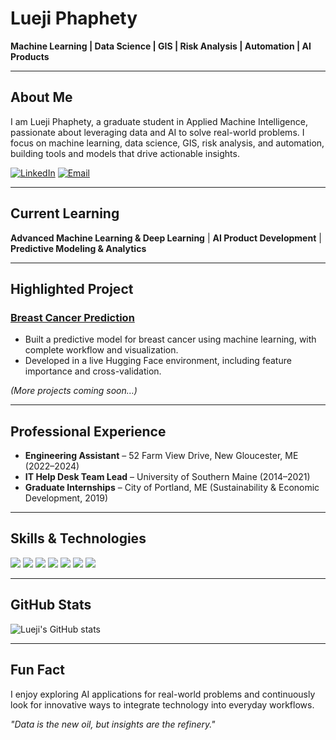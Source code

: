 # Lueji Phaphety

**Machine Learning | Data Science | GIS | Risk Analysis | Automation | AI Products**

---

## About Me
I am Lueji Phaphety, a graduate student in Applied Machine Intelligence, passionate about leveraging data and AI to solve real-world problems. I focus on machine learning, data science, GIS, risk analysis, and automation, building tools and models that drive actionable insights.  

[![LinkedIn](https://img.shields.io/badge/LinkedIn-0077B5?style=for-the-badge&logo=linkedin&logoColor=white)](https://www.linkedin.com/in/lueji-phaphety)
[![Email](https://img.shields.io/badge/Email-D14836?style=for-the-badge&logo=gmail&logoColor=white)](mailto:lphaphety.ai@gmail.com)

---

## Current Learning
**Advanced Machine Learning & Deep Learning** | **AI Product Development** | **Predictive Modeling & Analytics**

---

## Highlighted Project
### [Breast Cancer Prediction](https://huggingface.co/spaces/phaphety2025/BreastCancerPred)
- Built a predictive model for breast cancer using machine learning, with complete workflow and visualization.  
- Developed in a live Hugging Face environment, including feature importance and cross-validation.  

*(More projects coming soon…)*  

---

## Professional Experience
- **Engineering Assistant** – 52 Farm View Drive, New Gloucester, ME (2022–2024)  
- **IT Help Desk Team Lead** – University of Southern Maine (2014–2021)  
- **Graduate Internships** – City of Portland, ME (Sustainability & Economic Development, 2019)  

---

## Skills & Technologies
<p align="left">
<img src="https://img.shields.io/badge/Python-3776AB?style=for-the-badge&logo=python&logoColor=white" />
<img src="https://img.shields.io/badge/PyTorch-EE4C2C?style=for-the-badge&logo=pytorch&logoColor=white" />
<img src="https://img.shields.io/badge/TensorFlow-FF6F00?style=for-the-badge&logo=tensorflow&logoColor=white" />
<img src="https://img.shields.io/badge/FastAPI-009688?style=for-the-badge&logo=fastapi&logoColor=white" />
<img src="https://img.shields.io/badge/Git-F05032?style=for-the-badge&logo=git&logoColor=white" />
<img src="https://img.shields.io/badge/SQL-4479A1?style=for-the-badge&logo=sql&logoColor=white" />
<img src="https://img.shields.io/badge/GIS-4CAF50?style=for-the-badge&logo=esri&logoColor=white" />
</p>

---

## GitHub Stats
![Lueji's GitHub stats](https://github-readme-stats.vercel.app/api?username=lueji-ai&show_icons=true&theme=default)

---

## Fun Fact
I enjoy exploring AI applications for real-world problems and continuously look for innovative ways to integrate technology into everyday workflows.  

*"Data is the new oil, but insights are the refinery."*
